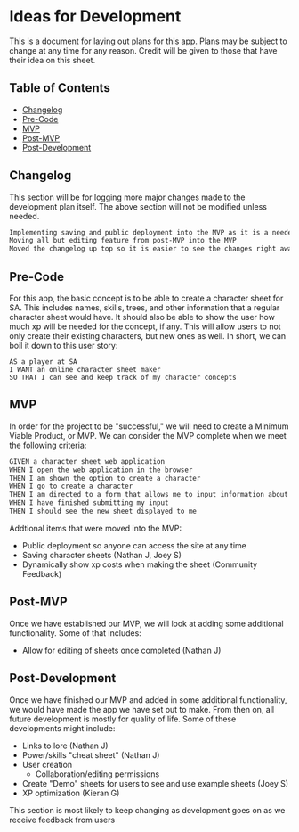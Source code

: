 # Ideas for Development
This is a document for laying out plans for this app. Plans may be subject to change at any time for any reason. Credit will be given to those that have their idea on this sheet.

## Table of Contents
- [Changelog](#changelog)
- [Pre-Code](#pre-code)
- [MVP](#mvp)
- [Post-MVP](#post-mvp)
- [Post-Development](#post-development)

## Changelog
This section will be for logging more major changes made to the development plan itself. The above section will not be modified unless needed.

```md
Implementing saving and public deployment into the MVP as it is a needed step
Moving all but editing feature from post-MVP into the MVP
Moved the changelog up top so it is easier to see the changes right away
```
## Pre-Code
For this app, the basic concept is to be able to create a character sheet for SA. This includes names, skills, trees, and other information that a regular character sheet would have. It should also be able to show the user how much xp will be needed for the concept, if any. This will allow users to not only create their existing characters, but new ones as well. In short, we can boil it down to this user story:

```
AS a player at SA
I WANT an online character sheet maker
SO THAT I can see and keep track of my character concepts
```

## MVP
In order for the project to be "successful," we will need to create a Minimum Viable Product, or MVP. We can consider the MVP complete when we meet the following criteria:

```md
GIVEN a character sheet web application
WHEN I open the web application in the browser
THEN I am shown the option to create a character
WHEN I go to create a character
THEN I am directed to a form that allows me to input information about my character, including name, faction, sub-faction, and more
WHEN I have finished submitting my input
THEN I should see the new sheet displayed to me
```

Addtional items that were moved into the MVP:
- Public deployment so anyone can access the site at any time
- Saving character sheets (Nathan J, Joey S)
- Dynamically show xp costs when making the sheet (Community Feedback)

## Post-MVP
Once we have established our MVP, we will look at adding some additional functionality. Some of that includes:
- Allow for editing of sheets once completed (Nathan J)

## Post-Development
Once we have finished our MVP and added in some additional functionality, we would have made the app we have set out to make. From then on, all future development is mostly for quality of life. Some of these developments might include:
- Links to lore (Nathan J)
- Power/skills "cheat sheet" (Nathan J)
- User creation
    - Collaboration/editing permissions
- Create "Demo" sheets for users to see and use example sheets (Joey S)
- XP optimization (Kieran G)

This section is most likely to keep changing as development goes on as we receive feedback from users

